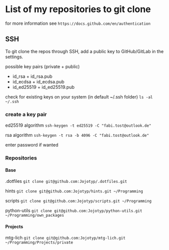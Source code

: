 # List of my repositories to git clone
for more information see
```https://docs.github.com/en/authentication```

## SSH
To git clone the repos through SSH, add a public key to GitHub/GitLab in the settings.

possible key pairs (private + public)
- id_rsa + id_rsa.pub
- id_ecdsa + id_ecdsa.pub
- id_ed25519 + id_ed25519.pub

check for existing keys on your system (in default ~/.ssh folder)
```ls -al ~/.ssh```

### create a key pair
ed25519 algorithm
```ssh-keygen -t ed25519 -C "fabi.tost@outlook.de"```

rsa algorithm
```ssh-keygen -t rsa -b 4096 -C "fabi.tost@outlook.de"```

enter password if wanted

### Repositories
#### Base
.dotfiles
```git clone git@github.com:Jojotyp/.dotfiles.git```

hints
```git clone git@github.com:Jojotyp/hints.git ~/Programming```

scripts
```git clone git@github.com:Jojotyp/scripts.git ~/Programming```

python-utils
```git clone git@github.com:Jojotyp/python-utils.git ~/Programming/own_packages```

#### Projects
mtg-lich
```git clone git@github.com:Jojotyp/mtg-lich.git ~/Programming/Projects/private```
